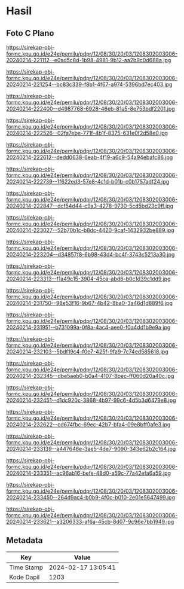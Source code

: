 # Hasil

## Foto C Plano

https://sirekap-obj-formc.kpu.go.id/e24e/pemilu/pdpr/12/08/30/20/03/1208302003006-20240214-221112--e0ad5c8d-1b98-4981-9b12-aa2b9c0d688a.jpg

https://sirekap-obj-formc.kpu.go.id/e24e/pemilu/pdpr/12/08/30/20/03/1208302003006-20240214-221254--bc83c339-f8b1-4f67-a974-5396bd7ec403.jpg

https://sirekap-obj-formc.kpu.go.id/e24e/pemilu/pdpr/12/08/30/20/03/1208302003006-20240214-222400--d4987768-6928-46eb-81a5-8e753bdf2201.jpg

https://sirekap-obj-formc.kpu.go.id/e24e/pemilu/pdpr/12/08/30/20/03/1208302003006-20240214-222526--02fa7ebe-771f-4b1f-8375-631e0f2d58e0.jpg

https://sirekap-obj-formc.kpu.go.id/e24e/pemilu/pdpr/12/08/30/20/03/1208302003006-20240214-222612--dedd0638-6eab-4f19-a6c9-54a94ebafc86.jpg

https://sirekap-obj-formc.kpu.go.id/e24e/pemilu/pdpr/12/08/30/20/03/1208302003006-20240214-222739--1f622ed3-57e8-4c1d-b01b-c0b1757adf24.jpg

https://sirekap-obj-formc.kpu.go.id/e24e/pemilu/pdpr/12/08/30/20/03/1208302003006-20240214-222847--dcf54d44-c9a3-4278-9730-5cd5bd23c9ff.jpg

https://sirekap-obj-formc.kpu.go.id/e24e/pemilu/pdpr/12/08/30/20/03/1208302003006-20240214-223027--52b70b1c-b8dc-4420-9caf-1432932be889.jpg

https://sirekap-obj-formc.kpu.go.id/e24e/pemilu/pdpr/12/08/30/20/03/1208302003006-20240214-223204--d34857f8-6b98-43d4-bc4f-3743c5213a30.jpg

https://sirekap-obj-formc.kpu.go.id/e24e/pemilu/pdpr/12/08/30/20/03/1208302003006-20240214-223313--f1a49c15-3904-45ca-abd6-b0c1d39c1dd9.jpg

https://sirekap-obj-formc.kpu.go.id/e24e/pemilu/pdpr/12/08/30/20/03/1208302003006-20240214-231750--98e53f16-9b67-4b42-8ba0-3a46d1d889f6.jpg

https://sirekap-obj-formc.kpu.go.id/e24e/pemilu/pdpr/12/08/30/20/03/1208302003006-20240214-231951--b731099a-0f8a-4ac4-aee0-f0a4dd1b9e9a.jpg

https://sirekap-obj-formc.kpu.go.id/e24e/pemilu/pdpr/12/08/30/20/03/1208302003006-20240214-232103--5bdf19c4-f0e7-425f-9fa9-7c74ed585618.jpg

https://sirekap-obj-formc.kpu.go.id/e24e/pemilu/pdpr/12/08/30/20/03/1208302003006-20240214-232345--dbe5aeb0-b0a4-4107-8bec-ff060d20a40c.jpg

https://sirekap-obj-formc.kpu.go.id/e24e/pemilu/pdpr/12/08/30/20/03/1208302003006-20240214-232451--d1dc920c-3868-4b97-99c6-4d5b3d6479e8.jpg

https://sirekap-obj-formc.kpu.go.id/e24e/pemilu/pdpr/12/08/30/20/03/1208302003006-20240214-232622--cd674fbc-69ec-42b7-bfa4-09e8bff0afe3.jpg

https://sirekap-obj-formc.kpu.go.id/e24e/pemilu/pdpr/12/08/30/20/03/1208302003006-20240214-233139--a447646e-3ae5-4de7-9090-343e62b2c164.jpg

https://sirekap-obj-formc.kpu.go.id/e24e/pemilu/pdpr/12/08/30/20/03/1208302003006-20240214-233351--ac96ab16-befe-48d0-a59c-77a42efa6a59.jpg

https://sirekap-obj-formc.kpu.go.id/e24e/pemilu/pdpr/12/08/30/20/03/1208302003006-20240214-233450--264d9ac4-b0b9-4f0c-b010-2e01e5647499.jpg

https://sirekap-obj-formc.kpu.go.id/e24e/pemilu/pdpr/12/08/30/20/03/1208302003006-20240214-233621--a3206333-af6a-45cb-8d07-9c96e7bb1949.jpg


## Metadata

| Key        | Value               |
| ---------- | ------------------- |
| Time Stamp | 2024-02-17 13:05:41 |
| Kode Dapil | 1203                |



